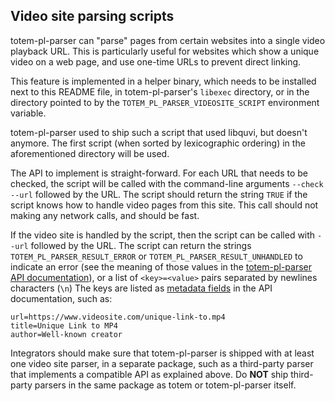 Video site parsing scripts
--------------------------

totem-pl-parser can "parse" pages from certain websites into a single
video playback URL. This is particularly useful for websites which
show a unique video on a web page, and use one-time URLs to prevent direct
linking.

This feature is implemented in a helper binary, which needs to be installed
next to this README file, in totem-pl-parser's `libexec` directory, or
in the directory pointed to by the `TOTEM_PL_PARSER_VIDEOSITE_SCRIPT`
environment variable.

totem-pl-parser used to ship such a script that used libquvi, but doesn't
anymore. The first script (when sorted by lexicographic ordering) in the
aforementioned directory will be used.

The API to implement is straight-forward. For each URL that needs to
be checked, the script will be called with the command-line arguments
`--check --url` followed by the URL. The script should return the
string `TRUE` if the script knows how to handle video pages from
this site. This call should not making any network calls, and should
be fast.

If the video site is handled by the script, then the script can be
called with `--url` followed by the URL. The script can return the
strings `TOTEM_PL_PARSER_RESULT_ERROR` or
`TOTEM_PL_PARSER_RESULT_UNHANDLED` to indicate an error (see the
meaning of those values in the [totem-pl-parser API documentation](https://developer.gnome.org/totem-pl-parser/stable/TotemPlParser.html#TotemPlParserResult)),
or a list of `<key>=<value>` pairs separated by newlines characters (`\n`)
The keys are listed as [metadata fields](https://developer.gnome.org/totem-pl-parser/stable/TotemPlParser.html#TOTEM-PL-PARSER-FIELD-URI:CAPS)
in the API documentation, such as:

```
url=https://www.videosite.com/unique-link-to.mp4
title=Unique Link to MP4
author=Well-known creator
```

Integrators should make sure that totem-pl-parser is shipped with at
least one video site parser, in a separate package, such as a third-party parser
that implements a compatible API as explained above. Do **NOT** ship
third-party parsers in the same package as totem or totem-pl-parser itself.